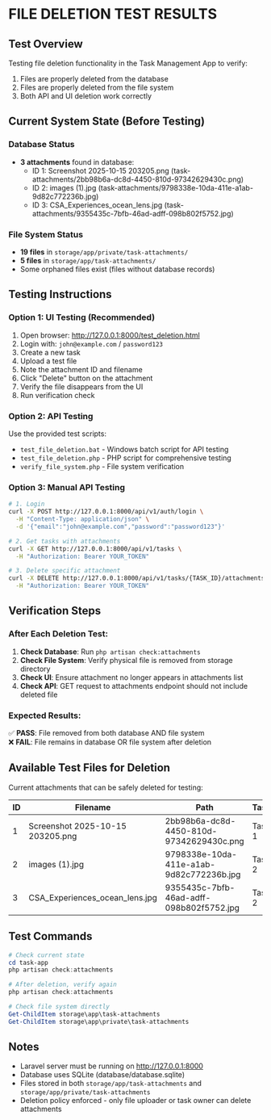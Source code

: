 # FILE DELETION TEST RESULTS

## Test Overview
Testing file deletion functionality in the Task Management App to verify:
1. Files are properly deleted from the database
2. Files are properly deleted from the file system  
3. Both API and UI deletion work correctly

## Current System State (Before Testing)

### Database Status
- **3 attachments** found in database:
  - ID 1: Screenshot 2025-10-15 203205.png (task-attachments/2bb98b6a-dc8d-4450-810d-97342629430c.png)
  - ID 2: images (1).jpg (task-attachments/9798338e-10da-411e-a1ab-9d82c772236b.jpg) 
  - ID 3: CSA_Experiences_ocean_lens.jpg (task-attachments/9355435c-7bfb-46ad-adff-098b802f5752.jpg)

### File System Status  
- **19 files** in `storage/app/private/task-attachments/`
- **5 files** in `storage/app/task-attachments/`
- Some orphaned files exist (files without database records)

## Testing Instructions

### Option 1: UI Testing (Recommended)
1. Open browser: http://127.0.0.1:8000/test_deletion.html
2. Login with: `john@example.com` / `password123`
3. Create a new task
4. Upload a test file
5. Note the attachment ID and filename
6. Click "Delete" button on the attachment
7. Verify the file disappears from the UI
8. Run verification check

### Option 2: API Testing  
Use the provided test scripts:
- `test_file_deletion.bat` - Windows batch script for API testing
- `test_file_deletion.php` - PHP script for comprehensive testing
- `verify_file_system.php` - File system verification

### Option 3: Manual API Testing
```bash
# 1. Login
curl -X POST http://127.0.0.1:8000/api/v1/auth/login \
  -H "Content-Type: application/json" \
  -d '{"email":"john@example.com","password":"password123"}'

# 2. Get tasks with attachments  
curl -X GET http://127.0.0.1:8000/api/v1/tasks \
  -H "Authorization: Bearer YOUR_TOKEN"

# 3. Delete specific attachment
curl -X DELETE http://127.0.0.1:8000/api/v1/tasks/{TASK_ID}/attachments/{ATTACHMENT_ID} \
  -H "Authorization: Bearer YOUR_TOKEN"
```

## Verification Steps

### After Each Deletion Test:
1. **Check Database**: Run `php artisan check:attachments` 
2. **Check File System**: Verify physical file is removed from storage directory
3. **Check UI**: Ensure attachment no longer appears in attachments list
4. **Check API**: GET request to attachments endpoint should not include deleted file

### Expected Results:
✅ **PASS**: File removed from both database AND file system  
❌ **FAIL**: File remains in database OR file system after deletion

## Available Test Files for Deletion
Current attachments that can be safely deleted for testing:

| ID | Filename | Path | Task |
|----|----------|------|------|
| 1 | Screenshot 2025-10-15 203205.png | 2bb98b6a-dc8d-4450-810d-97342629430c.png | Task 1 |
| 2 | images (1).jpg | 9798338e-10da-411e-a1ab-9d82c772236b.jpg | Task 2 | 
| 3 | CSA_Experiences_ocean_lens.jpg | 9355435c-7bfb-46ad-adff-098b802f5752.jpg | Task 2 |

## Test Commands
```powershell
# Check current state
cd task-app
php artisan check:attachments

# After deletion, verify again  
php artisan check:attachments

# Check file system directly
Get-ChildItem storage\app\task-attachments
Get-ChildItem storage\app\private\task-attachments
```

## Notes
- Laravel server must be running on http://127.0.0.1:8000
- Database uses SQLite (database/database.sqlite)
- Files stored in both `storage/app/task-attachments` and `storage/app/private/task-attachments`
- Deletion policy enforced - only file uploader or task owner can delete attachments